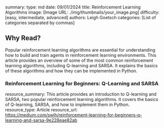 summary: 
type: md
date: 09/01/2024
title: Reinforcement Learning Algorithms
image: [Image URL: ./img/thumbnails/your_image.png]
difficulty: [easy, intermediate, advanced]
authors: Leigh Goetsch
categories: [List of categories separated by commas]

## Why Read?

Popular reinforcement learning algorithms are essential for understanding how to build and train agents in reinforcement learning environments. This article provides an overview of some of the most common reinforcement learning algorithms, including Q-learning and SARSA. It explains the basics of these algorithms and how they can be implemented in Python.

### Reinforcement Learning for Beginners: Q-Learning and SARSA
resource_summary: This article provides an introduction to Q-learning and SARSA, two popular reinforcement learning algorithms. It covers the basics of Q-learning, SARSA, and how to implement them in Python.
resource_type: Article
resource_url: https://medium.com/swlh/reinforcement-learning-for-beginners-q-learning-and-sarsa-9e228eae82ab